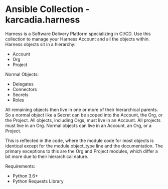 # Ansible Collection - karcadia.harness

Harness is a Software Delivery Platform specializing in CI/CD. Use this collection to manage your Harness Account and all the objects within.
Harness objects sit in a hierarchy:
- Account
- Org
- Project

Normal Objects:
- Delegates
- Connectors
- Secrets
- Roles

All remaining objects then live in one or more of their hierarchical parents. So a normal object like a Secret can be scoped into the Account, the Org, or the Project. All objects, including Orgs, must live in an Account. All projects must live in an Org. Normal objects can live in an Account, an Org, or a Project.

This is reflected in the code, where the module code for most objects is identical except for the module.object_type line and the documentation.
The primary exceptions to this are the Org and Project modules, which differ a bit more due to their hierarchical nature.

Requirements:
- Python 3.6+
- Python Requests Library